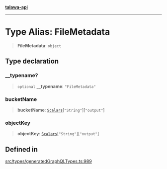 [**talawa-api**](../../../README.md)

***

# Type Alias: FileMetadata

> **FileMetadata**: `object`

## Type declaration

### \_\_typename?

> `optional` **\_\_typename**: `"FileMetadata"`

### bucketName

> **bucketName**: [`Scalars`](Scalars.md)\[`"String"`\]\[`"output"`\]

### objectKey

> **objectKey**: [`Scalars`](Scalars.md)\[`"String"`\]\[`"output"`\]

## Defined in

[src/types/generatedGraphQLTypes.ts:989](https://github.com/Suyash878/talawa-api/blob/095e6964ce2a06c1c30d1acf81b6162203f1db91/src/types/generatedGraphQLTypes.ts#L989)
